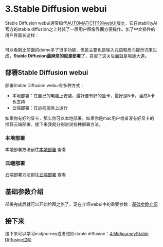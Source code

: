 # 3.Stable Diffusion webui

Stable Diffusion webui通常指代[AUTOMATIC1111的webUI版本](https://github.com/AUTOMATIC1111/stable-diffusion-webui)，它在stabilityAI官方的stable diffusion之上封装了一层用户图像界面方便操作。加了中文插件的用户界面长这样：

<figure><img src="https://z28pynubvc.feishu.cn/space/api/box/stream/download/asynccode/?code=Mzc5OGJjNDMyZTg3NGUwNjg4ZTY2OTY2Njc3ZjkzOGVfWmNWNkgydFJXWFFiZE85bEF5RzZ5NlBoeU40ZzJoN2hfVG9rZW46Q0JHMWJDSmd0b1lnQ1F4N2JNdmNSbloybkhiXzE2ODM2MTgyMzk6MTY4MzYyMTgzOV9WNA" alt=""><figcaption></figcaption></figure>

可以看到比前面的demo多了很多功能，但是主要也是输入咒语和反向提示词来生成，**Stable Diffusion最麻烦的就是部署了**，克服了这关后面就是坦途大道。

## 部署Stable Diffusion webui

部署Stable Diffusion webui有多种方式：

* 本地部署：在自己的电脑上安装，最好要有好的显卡，最好是N卡，当然A卡也支持
* 云端部署：在远程服务上运行

如果你有好的显卡，那么你可以本地部署。如果你是mac用户或者没有好显卡的推荐云端部署。接下来我就分别说说各种部署方法。

### 本地部署

本地部署方法前往[本地部署](https://z28pynubvc.feishu.cn/wiki/wikcn8kmhDCq4OKfqtMvDpopt4d) 查看

### 云端部署

云端部署方法前往[云端部署](https://z28pynubvc.feishu.cn/wiki/wikcnulSij3Xx8HLbq3YpL1iZsf) 查看

## 基础参数介绍

部署完成后就可以开始绘图之旅了，现在介绍webui中的重要参数：[基础参数介绍](https://z28pynubvc.feishu.cn/wiki/wikcnrjFpxQwruYo72slhGW1Axc)

## 接下来

接下来可以学习midjourney或者进阶stable diffusion：[4.Midjourney](https://z28pynubvc.feishu.cn/wiki/wikcndiiJlR26S6hG4GW06cnN6f)[Stable Diffusion进阶](https://z28pynubvc.feishu.cn/wiki/wikcnwtrVjJ1vVahcgUEMPDm6sb)
